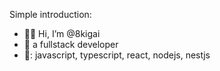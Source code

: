 Simple introduction:

- :technologist: Hi, I’m @8kigai
- :office: a fullstack developer
- 🦾: javascript, typescript, react, nodejs, nestjs

<!---
8kigai/8kigai is a ✨ special ✨ repository because its `README.md` (this file) appears on your GitHub profile.
You can click the Preview link to take a look at your changes.
--->
